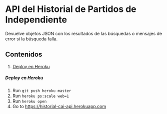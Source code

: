 # API del Historial de Partidos de Independiente
Devuelve objetos JSON con los resultados de las búsquedas o mensajes de error si la búsqueda falla.

## Contenidos
1. [Deploy en Heroku](#Deploy-en-Heroku)

##### Deploy en Heroku
1. Run `git push heroku master`
2. Run `heroku ps:scale web=1`
3. Run `heroku open`
4. Go to https://historial-cai-api.herokuapp.com
